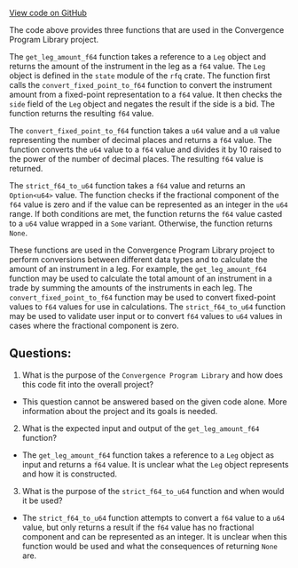 [View code on GitHub](https://github.com/convergence-rfq/convergence-program-library/risk-engine/program/src/utils.rs)

The code above provides three functions that are used in the Convergence Program Library project. 

The `get_leg_amount_f64` function takes a reference to a `Leg` object and returns the amount of the instrument in the leg as a `f64` value. The `Leg` object is defined in the `state` module of the `rfq` crate. The function first calls the `convert_fixed_point_to_f64` function to convert the instrument amount from a fixed-point representation to a `f64` value. It then checks the `side` field of the `Leg` object and negates the result if the side is a bid. The function returns the resulting `f64` value.

The `convert_fixed_point_to_f64` function takes a `u64` value and a `u8` value representing the number of decimal places and returns a `f64` value. The function converts the `u64` value to a `f64` value and divides it by 10 raised to the power of the number of decimal places. The resulting `f64` value is returned.

The `strict_f64_to_u64` function takes a `f64` value and returns an `Option<u64>` value. The function checks if the fractional component of the `f64` value is zero and if the value can be represented as an integer in the `u64` range. If both conditions are met, the function returns the `f64` value casted to a `u64` value wrapped in a `Some` variant. Otherwise, the function returns `None`.

These functions are used in the Convergence Program Library project to perform conversions between different data types and to calculate the amount of an instrument in a leg. For example, the `get_leg_amount_f64` function may be used to calculate the total amount of an instrument in a trade by summing the amounts of the instruments in each leg. The `convert_fixed_point_to_f64` function may be used to convert fixed-point values to `f64` values for use in calculations. The `strict_f64_to_u64` function may be used to validate user input or to convert `f64` values to `u64` values in cases where the fractional component is zero.
## Questions: 
 1. What is the purpose of the `Convergence Program Library` and how does this code fit into the overall project?
- This question cannot be answered based on the given code alone. More information about the project and its goals is needed.

2. What is the expected input and output of the `get_leg_amount_f64` function?
- The `get_leg_amount_f64` function takes a reference to a `Leg` object as input and returns a `f64` value. It is unclear what the `Leg` object represents and how it is constructed.

3. What is the purpose of the `strict_f64_to_u64` function and when would it be used?
- The `strict_f64_to_u64` function attempts to convert a `f64` value to a `u64` value, but only returns a result if the `f64` value has no fractional component and can be represented as an integer. It is unclear when this function would be used and what the consequences of returning `None` are.